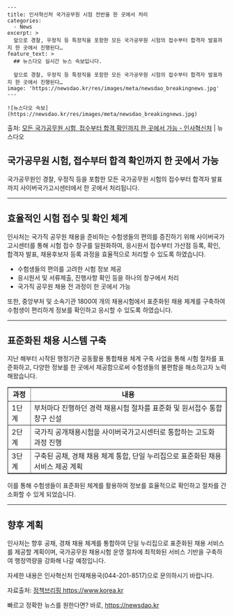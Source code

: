     ---
    title: 인사혁신처 국가공무원 시험 전반을 한 곳에서 처리
    categories:
      - News
    excerpt: >
      앞으로 경찰, 우정직 등 특정직을 포함한 모든 국가공무원 시험의 접수부터 합격자 발표까지 한 곳에서 진행된다…
    feature_text: >
      ## 뉴스다오 실시간 뉴스 속보입니다.
    
      앞으로 경찰, 우정직 등 특정직을 포함한 모든 국가공무원 시험의 접수부터 합격자 발표까지 한 곳에서 진행된다…
    image: 'https://newsdao.kr/res/images/meta/newsdao_breakingnews.jpg'
    ---
    
    ![뉴스다오 속보](https://newsdao.kr/res/images/meta/newsdao_breakingnews.jpg)

<p>출처: <a href="https://newsdao.kr/3030" rel="dofollow">모든 국가공무원 시험, 접수부터 합격 확인까지 한 곳에서 가능 - 인사혁신처</a> | 뉴스다오</p>

<h2>국가공무원 시험, 접수부터 합격 확인까지 한 곳에서 가능</h2>
<p data-ke-size="size16">국가공무원인 경찰, 우정직 등을 포함한 모든 국가공무원 시험의 접수부터 합격자 발표까지 사이버국가고시센터에서 한 곳에서 처리됩니다.</p>
<hr>
<h2 data-ke-size="size26">효율적인 시험 접수 및 확인 체계</h2>
<p data-ke-size="size16">인사처는 국가직 공무원 채용을 준비하는 수험생들의 편의를 증진하기 위해 사이버국가고시센터를 통해 시험 접수 창구를 일원화하여, 응시원서 접수부터 가산점 등록, 확인, 합격자 발표, 채용후보자 등록 과정을 효율적으로 처리할 수 있도록 하였습니다.</p>
<ul>
  <li>수험생들의 편의를 고려한 시험 정보 제공</li>
  <li>응시원서 및 서류제출, 진행사항 확인 등을 하나의 창구에서 처리</li>
  <li>국가직 공무원 채용 전 과정이 한 곳에서 가능</li>
</ul>
<p data-ke-size="size16">또한, 중앙부처 및 소속기관 1800여 개의 채용시험에서 표준화된 채용 체계를 구축하여 수험생이 편리하게 정보를 확인하고 응시할 수 있도록 하였습니다.</p>
<hr>
<h2 data-ke-size="size26">표준화된 채용 시스템 구축</h2>
<p data-ke-size="size16">지난 해부터 시작된 행정기관 공동활용 통합채용 체계 구축 사업을 통해 시험 절차를 표준화하고, 다양한 정보를 한 곳에서 제공함으로써 수험생들의 불편함을 해소하고자 노력해왔습니다.</p>
<table style="width: 100%;" border="1">
<tbody>
<tr>
<td style="text-align: center; height: 17px;"><b>과정</b></td>
<td style="text-align: center; height: 17px;"><b>내용</b></td>
</tr>
<tr>
<td style="text-align: left;">1단계</td>
<td style="text-align: left;">부처마다 진행하던 경력 채용시험 절차를 표준화 및 원서접수 통합창구 신설</td>
</tr>
<tr>
<td style="text-align: left;">2단계</td>
<td style="text-align: left;">국가직 공개채용시험을 사이버국가고시센터로 통합하는 고도화 과정 진행</td>
</tr>
<tr>
<td style="text-align: left;">3단계</td>
<td style="text-align: left;">구축된 공채, 경채 채용 체계 통합, 단일 누리집으로 표준화된 채용서비스 제공 계획</td>
</tr>
</tbody>
</table>
<p data-ke-size="size16">이를 통해 수험생들이 표준화된 체계를 활용하여 정보를 효율적으로 확인하고 절차를 간소화할 수 있게 되었습니다.</p>
<hr>
<h2 data-ke-size="size26">향후 계획</h2>
<p data-ke-size="size16">인사처는 향후 공채, 경채 채용 체계를 통합하여 단일 누리집으로 표준화된 채용 서비스를 제공할 계획이며, 국가공무원 채용시험 운영 절차에 최적화된 서비스 기반을 구축하여 행정역량을 강화해 나갈 예정입니다.</p>
<p data-ke-size="size16">자세한 내용은 인사혁신처 인재채용국(044-201-8517)으로 문의하시기 바랍니다.</p>
<p data-ke-size="size16">자료출처: <a href="https://newsdao.kr/3030">정책브리핑 https://www.korea.kr</a></p> 

빠르고 정확한 뉴스를 원한다면? 바로, <a href="https://newsdao.kr" rel="dofollow">https://newsdao.kr</a>


    

